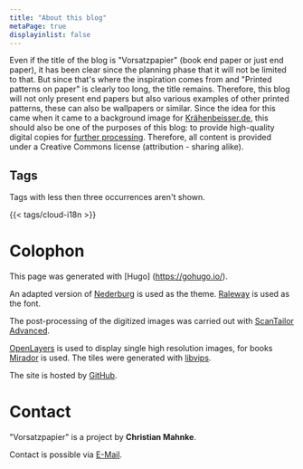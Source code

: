 ```yaml
---
title: "About this blog"
metaPage: true
displayinlist: false
---
```


Even if the title of the blog is "Vorsatzpapier" (book end paper or just end paper), it has been clear since the planning phase that it will not be limited to that. But since that's where the inspiration comes from and "Printed patterns on paper" is clearly too long, the title remains. Therefore, this blog will not only present end papers but also various examples of other printed patterns, these can also be wallpapers or similar.
Since the idea for this came when it came to a background image for [Krähenbeisser.de](https://krähenbeisser.de), this should also be one of the purposes of this blog: to provide high-quality digital copies for [further processing](/reuse/). Therefore, all content is provided under a Creative Commons license (attribution - sharing alike).

## Tags

Tags with less then three occurrences aren't shown.

{{< tags/cloud-i18n >}}

# Colophon

This page was generated with [Hugo] (https://gohugo.io/).

An adapted version of [Nederburg](https://github.com/appernetic/hugo-nederburg-theme) is used as the theme. [Raleway](https://github.com/impallari/Raleway/) is used as the font.

The post-processing of the digitized images was carried out with [ScanTailor Advanced](https://github.com/4lex4/scantailor-advanced).

[OpenLayers](https://openlayers.org/) is used to display single high resolution images, for books [Mirador](https://projectmirador.org/) is used. The tiles were generated with [libvips](https://libvips.github.io/libvips/).

The site is hosted by [GitHub](https://github.com/).

# Contact

"Vorsatzpapier" is a project by **Christian Mahnke**.

Contact is possible via [E-Mail](mailto:vorsatzpapier@projektemacher.org).
